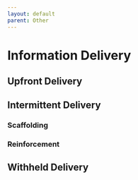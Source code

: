 ```yaml
---
layout: default
parent: Other
---
```

# Information Delivery

## Upfront Delivery

## Intermittent Delivery

### Scaffolding
### Reinforcement

## Withheld Delivery